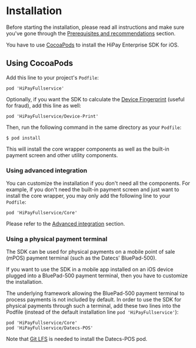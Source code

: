 # Installation

Before starting the installation, please read all instructions and make sure you've gone through the [Prerequisites and recommendations](#prerequisites-and-recommendations) section.

You have to use [CocoaPods](#https://cocoapods.org/) to install the HiPay Enterprise SDK for iOS.

## Using CocoaPods

Add this line to your project's `Podfile`:

	pod 'HiPayFullservice'

Optionally, if you want the SDK to calculate the [Device Fingerprint](https://en.wikipedia.org/wiki/Device_fingerprint) (useful for fraud), add this line as well:

	pod 'HiPayFullservice/Device-Print'

Then, run the following command in the same directory as your `Podfile`:

	$ pod install

This will install the core wrapper components as well as the built-in payment screen and other utility components.

### Using advanced integration

You can customize the installation if you don't need all the components. For example, if you don't need the built-in payment screen and just want to install the core wrapper, you may only add the following line to your `Podfile`:

	pod 'HiPayFullservice/Core'

Please refer to the [Advanced integration](#usage-making-payments-advanced-integration) section.

### Using a physical payment terminal

The SDK can be used for physical payments on a mobile point of sale (mPOS) payment terminal (such as the Datecs' BluePad-500).

If you want to use the SDK in a mobile app installed on an iOS device plugged into a BluePad-500 payment terminal, then you have to customize the installation.

The underlying framework allowing the BluePad-500 payment terminal to process payments is not included by default.
In order to use the SDK for physical payments through such a terminal, add these two lines into the Podfile (instead of the default installation line `pod 'HiPayFullservice'`):

	pod 'HiPayFullservice/Core'
	pod 'HiPayFullservice/Datecs-POS'

Note that [Git LFS](https://help.github.com/articles/installing-git-large-file-storage/) is needed to install the Datecs-POS pod.
